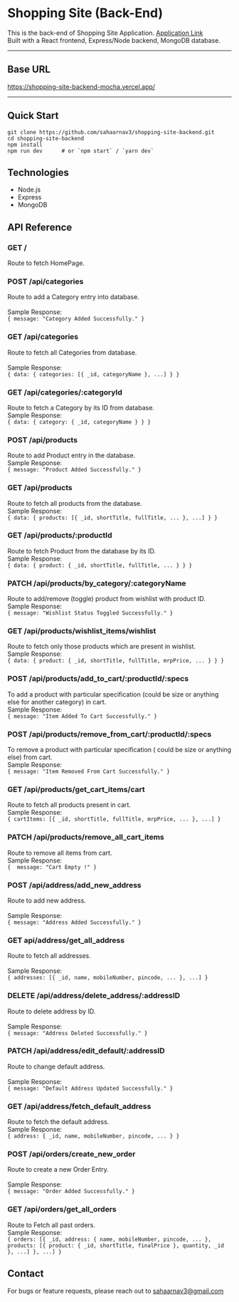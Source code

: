 # Shopping Site (Back-End)

This is the back-end of Shopping Site Application. [Application Link](https://shopping-site-frontend-ivory.vercel.app/)<br>
Built with a React frontend, Express/Node backend, MongoDB database.

---

## Base URL

https://shopping-site-backend-mocha.vercel.app/ 

---

## Quick Start

```
git clone https://github.com/sahaarnav3/shopping-site-backend.git
cd shopping-site-backend
npm install
npm run dev      # or `npm start` / `yarn dev`
```

## Technologies
- Node.js
- Express
- MongoDB

## API Reference

### **GET	/**
Route to fetch HomePage.<br>

### **POST	/api/categories**	 	
Route to add a Category entry into database.<br>	
Sample Response:<br>
```{ message: "Category Added Successfully." }```

### **GET	/api/categories**	 	
Route to fetch all Categories from database.<br>	
Sample Response:<br>
```{ data: { categories: [{ _id, categoryName }, ...] } }```

### **GET	/api/categories/:categoryId**	 	
Route to fetch a Category by its ID from database.<br>
Sample Response:<br>
```{ data: { category: { _id, categoryName } } }```

### **POST	/api/products**	 	
Route to add Product entry in the database.<br>
Sample Response:<br>
```{ message: "Product Added Successfully." }```

### **GET	/api/products**	 	
Route to fetch all products from the database.<br>
Sample Response:<br>
```{ data: { products: [{ _id, shortTitle, fullTitle, ... }, ...] } }```

### **GET	/api/products/:productId**	 	
Route to fetch Product from the database by its ID.<br>
Sample Response:<br>
```{ data: { product: { _id, shortTitle, fullTitle, ... } } }```

### **PATCH	/api/products/by_category/:categoryName**	 	
Route to add/remove (toggle) product from wishlist with product ID.<br>
Sample Response:<br>
```{ message: "Wishlist Status Toggled Successfully." }```

### **GET	/api/products/wishlist_items/wishlist**	 	
Route to fetch only those products which are present in wishlist.<br>
Sample Response:<br>
```{ data: { product: { _id, shortTitle, fullTitle, mrpPrice, ... } } }```

### **POST	/api/products/add_to_cart/:productId/:specs**	 	
To add a product with particular specification (could be size or anything else for another category) in cart.<br>
Sample Response:<br>
```{ message: "Item Added To Cart Successfully." }```

### **POST	/api/products/remove_from_cart/:productId/:specs**	 	
To remove a product with particular specification ( could be size or anything else) from cart.<br>
Sample Response:<br>
```{ message: "Item Removed From Cart Successfully." }```

### **GET	/api/products/get_cart_items/cart**	 	
Route to fetch all products present in cart.<br>
Sample Response:<br>
```{ cartItems: [{ _id, shortTitle, fullTitle, mrpPrice, ... }, ...] }```

### **PATCH	/api/products/remove_all_cart_items**	 	
Route to remove all items from cart.<br>
Sample Response:<br>
```{  message: "Cart Empty !" }```

### **POST	/api/address/add_new_address**	 	
Route to add new address.<br>	
Sample Response:<br>
```{ message: "Address Added Successfully." }```

### **GET	api/address/get_all_address**	 	
Route to fetch all addresses.<br>	
Sample Response:<br>
```{ addresses: [{ _id, name, mobileNumber, pincode, ... }, ...] }```

### **DELETE	/api/address/delete_address/:addressID**	 	
Route to delete address by ID.<br>	
Sample Response:<br>
```{ message: "Address Deleted Successfully." }```

### **PATCH	/api/address/edit_default/:addressID**	 	
Route to change default address.<br>	
Sample Response:<br>
```{ message: "Default Address Updated Successfully." }```

### **GET	/api/address/fetch_default_address**	 	
Route to fetch the default address.<br>	
Sample Response:<br>
```{ address: { _id, name, mobileNumber, pincode, ... } }```

### **POST	/api/orders/create_new_order**	 	
Route to create a new Order Entry.<br>	
Sample Response:<br>
```{ message: "Order Added Successfully." }```

### **GET	/api/orders/get_all_orders**	 	
Route to Fetch all past orders.<br>	
Sample Response:<br>
```{ orders: [{ _id, address: { name, mobileNumber, pincode, ... }, products: [{ product: { _id, shortTitle, finalPrice }, quantity, _id }, ...] }, ...] }```

## Contact
For bugs or feature requests, please reach out to sahaarnav3@gmail.com
